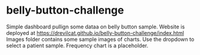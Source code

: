 # belly-button-challenge

Simple dashboard pullign some dataa on belly button sample.
Website is deployed at https://drevilcat.github.io/belly-button-challenge/index.html
Images folder contains some sample images of charts.
Use the dropdown to select a patient sample.
Frequency chart is a placeholder.